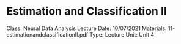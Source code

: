 # Estimation and Classification II

Class: Neural Data Analysis
Lecture Date: 10/07/2021
Materials: 11-estimationandclassificationII.pdf
Type: Lecture
Unit: Unit 4